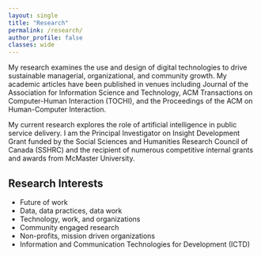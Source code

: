 ```yaml
---
layout: single
title: "Research"
permalink: /research/
author_profile: false
classes: wide
---
```


My research examines the use and design of digital technologies to drive sustainable managerial, organizational, and community growth. My academic articles have been published in venues including Journal of the Association for Information Science and Technology, ACM Transactions on Computer-Human Interaction (TOCHI), and the Proceedings of the ACM on Human-Computer Interaction.

My current research explores the role of artificial intelligence in public service delivery. I am the Principal Investigator on Insight Development Grant funded by the Social Sciences and Humanities Research Council of Canada (SSHRC) and the recipient of numerous competitive internal grants and awards from McMaster University.

## Research Interests

* Future of work
* Data, data practices, data work
* Technology, work, and organizations
* Community engaged research
* Non-profits, mission driven organizations
* Information and Communication Technologies for Development (ICTD)

